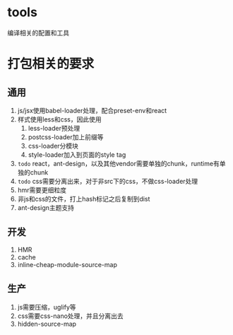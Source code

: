 # tools
编译相关的配置和工具

# 打包相关的要求
## 通用
1. js/jsx使用babel-loader处理，配合preset-env和react
1. 样式使用less和css，因此使用
    1. less-loader预处理
    1. postcss-loader加上前缀等
    1. css-loader分模块
    1. style-loader加入到页面的style tag
1. `todo` react，ant-design，以及其他vendor需要单独的chunk，runtime有单独的chunk
1. `todo` css需要分离出来，对于非src下的css，不做css-loader处理
1. hmr需要更细粒度
1. 非js和css的文件，打上hash标记之后复制到dist
1. ant-design主题支持

## 开发
1. HMR
1. cache
1. inline-cheap-module-source-map

## 生产
1. js需要压缩，uglify等
1. css需要css-nano处理，并且分离出去
1. hidden-source-map
